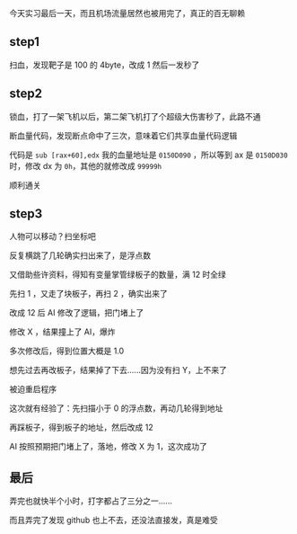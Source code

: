 今天实习最后一天，而且机场流量居然也被用完了，真正的百无聊赖

## step1
扫血，发现靶子是 100 的 4byte，改成 1 然后一发秒了

## step2
锁血，打了一架飞机以后，第二架飞机打了个超级大伤害秒了，此路不通

断血量代码，发现断点命中了三次，意味着它们共享血量代码逻辑

代码是 `sub [rax+60],edx` 我的血量地址是 `0150D090` ，所以等到 ax 是 `0150D030` 时，修改 dx 为 `0h`，其他的就修改成 `99999h`

顺利通关

## step3
人物可以移动？扫坐标吧

反复横跳了几轮确实扫出来了，是浮点数

又借助些许资料，得知有变量掌管绿板子的数量，满 12 时全绿

先扫 1 ，又走了块板子，再扫 2 ，确实出来了

改成 12 后 AI 修改了逻辑，把门堵上了

修改 X ，结果撞上了 AI，爆炸

多次修改后，得到位置大概是 1.0

想先过去再改板子，结果掉了下去......因为没有扫 Y，上不来了

被迫重启程序

这次就有经验了：先扫描小于 0 的浮点数，再动几轮得到地址

再踩板子，得到板子的地址，然后改成 12

AI 按照预期把门堵上了，落地，修改 X 为 1，这次成功了

## 最后

弄完也就快半个小时，打字都占了三分之一......

而且弄完了发现 github 也上不去，还没法直接发，真是难受
